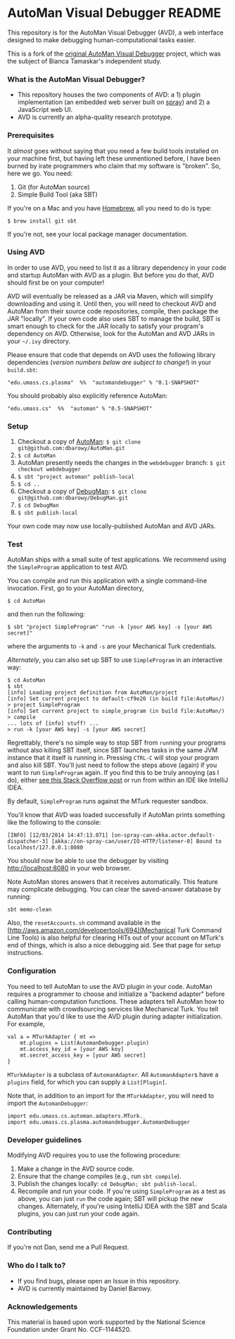 # AutoMan Visual Debugger README #

This repository is for the AutoMan Visual Debugger (AVD), a web interface designed to make debugging human-computational tasks easier.

This is a fork of the [original AutoMan Visual Debugger](https://bitbucket.org/btamaskar/automan-debugger) project, which was the subject of Bianca Tamaskar's independent study.

### What is the AutoMan Visual Debugger? ###

* This repository houses the two components of AVD: a 1) plugin implementation (an embedded web server built on [spray](http://spray.io/)) and 2) a JavaScript web UI.
* AVD is currently an alpha-quality research prototype.

### Prerequisites ###

It _almost_ goes without saying that you need a few build tools installed on your machine first, but having left these unmentioned before, I have been burned by irate programmers who claim that my software is "broken".  So, here we go.  You need:

1. Git (for AutoMan source)
2. Simple Build Tool (aka SBT)

If you're on a Mac and you have [Homebrew](http://brew.sh/), all you need to do is type:

```
$ brew install git sbt
```

If you're not, see your local package manager documentation.

### Using AVD ###

In order to use AVD, you need to list it as a library dependency in your code and startup AutoMan with AVD as a plugin.  But before you do that, AVD should first be on your computer!

AVD will eventually be released as a JAR via Maven, which will simplify downloading and using it.  Until then, you will need to checkout AVD and AutoMan from their source code repositories, compile, then package the JAR "locally".  If your own code also uses SBT to manage the build, SBT is smart enough to check for the JAR locally to satisfy your program's dependency on AVD.  Otherwise, look for the AutoMan and AVD JARs in your `~/.ivy` directory.

Please ensure that code that depends on AVD uses the following library dependencies (*version numbers below are subject to change!*) in your `build.sbt`:

`"edu.umass.cs.plasma"  %%  "automandebugger" % "0.1-SNAPSHOT"`

You should probably also explicitly reference AutoMan:

`"edu.umass.cs"  %%  "automan" % "0.5-SNAPSHOT"`

### Setup ###

1. Checkout a copy of [AutoMan](https://github.com/dbarowy/AutoMan): `$ git clone git@github.com:dbarowy/AutoMan.git`
2. `$ cd AutoMan`
3. AutoMan presently needs the changes in the `webdebugger` branch: `$ git checkout webdebugger`
3. `$ sbt "project automan" publish-local`
4. `$ cd ..`
5. Checkout a copy of [DebugMan](https://github.com/dbarowy/DebugMan): `$ git clone git@github.com:dbarowy/DebugMan.git`
6. `$ cd DebugMan`
7. `$ sbt publish-local`

Your own code may now use locally-published AutoMan and AVD JARs.

### Test ###

AutoMan ships with a small suite of test applications.  We recommend using the `SimpleProgram` application to test AVD.

You can compile and run this application with a single command-line invocation.  First, go to your AutoMan directory,

```
$ cd AutoMan
```

and then run the following:

```
$ sbt "project SimpleProgram" "run -k [your AWS key] -s [your AWS secret]"
```

where the arguments to `-k` and `-s` are your Mechanical Turk credentials.

_Alternately_, you can also set up SBT to use `SimpleProgram` in an interactive way:

```
$ cd AutoMan
$ sbt
[info] Loading project definition from AutoMan/project
[info] Set current project to default-cf9e20 (in build file:AutoMan/)
> project SimpleProgram
[info] Set current project to simple_program (in build file:AutoMan/)
> compile
... lots of [info] stuff! ...
> run -k [your AWS key] -s [your AWS secret]
```

Regrettably, there's no simple way to stop SBT from `run`ning your programs without also killing SBT itself, since SBT launches tasks in the same JVM instance that it itself is running in.  Pressing `CTRL-C` will stop your program and also kill SBT.  You'll just need to follow the steps above (again) if you want to run `SimpleProgram` again.  If you find this to be truly annoying (as I do), either [see this Stack Overflow post](http://stackoverflow.com/questions/5137460/sbt-stop-run-without-exiting) or run from within an IDE like IntelliJ IDEA.

By default, `SimpleProgram` runs against the MTurk requester sandbox.

You'll know that AVD was loaded successfully if AutoMan prints something like the following to the console:

`[INFO] [12/03/2014 14:47:13.071] [on-spray-can-akka.actor.default-dispatcher-3] [akka://on-spray-can/user/IO-HTTP/listener-0] Bound to localhost/127.0.0.1:8080`

You should now be able to use the debugger by visiting [http://localhost:8080](http://localhost:8080) in your web browser.

Note AutoMan stores answers that it receives automatically.  This feature may complicate debugging.  You can clear the saved-answer database by running:

```
sbt memo-clean
```

Also, the `resetAccounts.sh` command available in the [http://aws.amazon.com/developertools/694](Mechanical Turk Command Line Tools) is also helpful for clearing HITs out of your account on MTurk's end of things, which is also a nice debugging aid.  See that page for setup instructions.


### Configuration ###

You need to tell AutoMan to use the AVD plugin in your code.  AutoMan requires a programmer to choose and initialize a "backend adapter" before calling human-computation functions.  These adapters tell AutoMan how to communicate with crowdsourcing services like Mechanical Turk.  You tell AutoMan that you'd like to use the AVD plugin during adapter initialization.  For example,

```
val a = MTurkAdapter { mt =>
    mt.plugins = List(AutomanDebugger.plugin)
    mt.access_key_id = [your AWS key]
    mt.secret_access_key = [your AWS secret]
}
```

`MTurkAdapter` is a subclass of `AutomanAdapter`.  All `AutomanAdapter`s have a `plugins` field, for which you can supply a `List[Plugin]`.

Note that, in addition to an import for the `MTurkAdapter`, you will need to import the `AutomanDebugger`:

```
import edu.umass.cs.automan.adapters.MTurk._
import edu.umass.cs.plasma.automandebugger.AutomanDebugger
```

### Developer guidelines ###

Modifying AVD requires you to use the following procedure:

1. Make a change in the AVD source code.
2. Ensure that the change compiles (e.g., run `sbt compile`).
3. Publish the changes locally: `cd DebugMan; sbt publish-local`.
4. Recompile and run your code.  If you're using `SimpleProgram` as a test as above, you can just `run` the code again; SBT will pickup the new changes.  Alternately, if you're using IntelliJ IDEA with the SBT and Scala plugins, you can just run your code again.

### Contributing ###

If you're not Dan, send me a Pull Request.

### Who do I talk to? ###

* If you find bugs, please open an Issue in this repository.
* AVD is currently maintained by Daniel Barowy.

### Acknowledgements ###

This material is based upon work supported by the National Science Foundation under Grant No. CCF-1144520.
